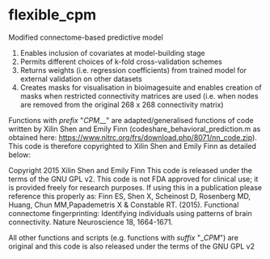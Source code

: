 # flexible_cpm
Modified connectome-based predictive model

1) Enables inclusion of covariates at model-building stage
2) Permits different choices of k-fold cross-validation schemes
3) Returns weights (i.e. regression coefficients) from trained model for external validation on other datasets
4) Creates masks for visualisation in bioimagesuite and enables creation of masks when restricted connectivity matrices are used (i.e. when nodes are removed from the original 268 x 268 connectivity matrix) 

Functions with _prefix_ "_CPM___" are adapted/generalised functions of code written by Xilin Shen and Emily Finn (codeshare_behavioral_prediction.m as obtained here: 
https://www.nitrc.org/frs/download.php/8071/nn_code.zip). This code is therefore copyrighted to Xilin Shen and Emily Finn as detailed below:

Copyright 2015 Xilin Shen and Emily Finn 
This code is released under the terms of the GNU GPL v2. This code is not FDA approved for clinical use; it is provided freely for research purposes. If using this in a publication please reference this properly as: 
Finn ES, Shen X, Scheinost D, Rosenberg MD, Huang, Chun MM,Papademetris X & Constable RT. (2015). Functional connectome fingerprinting: Identifying individuals using patterns of brain connectivity. Nature Neuroscience 18, 1664-1671.

All other functions and scripts (e.g. functions with _suffix_ "__CPM_") are original and this code is also released under the terms of the GNU GPL v2
